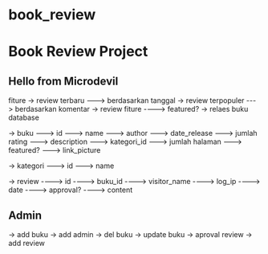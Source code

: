 book_review
===========

# Book Review Project

## Hello from Microdevil

fiture
-> review terbaru
---> berdasarkan tanggal
-> review terpopuler
---> berdasarkan komentar
-> review fiture
----> featured?
-> relaes buku
database

-> buku
---> id
---> name
---> author
---> date_release
---> jumlah rating
---> description
---> kategori_id
---> jumlah halaman
---> featured?
---> link_picture


-> kategori
---> id
---> name

-> review
----> id
----> buku_id
----> visitor_name
----> log_ip
----> date
----> approval?
----> content

## Admin
-> add buku
-> add admin
-> del buku
-> update buku
-> aproval review
-> add review